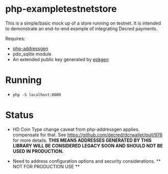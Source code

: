 php-exampletestnetstore
====

This is a simple/basic mock up of a store running on testnet.  It is intended
to demonstrate an end-to-end example of integrating Decred payments.

Requires:

- [php-addressgen](https://github.com/dcrpayments/php-addressgen)
- pdo_sqlite module
- An extended public key generated by [epkgen](https://github.com/dcrpayments/epkgen)

# Running

- ```php -S localhost:8000```

# Status

- HD Coin Type change caveat from php-addressgen applies.
compensate for that.  See https://github.com/decred/dcrwallet/pull/976 for
more details.  **THIS MEANS ADDRESSES GENERATED BY THIS LIBRARY WILL BE
CONSIDERED LEGACY SOON AND SHOULD NOT BE USED IN PRODUCTION.**

- Need to address configuration options and security considerations.  ** NOT
  FOR PRODUCTION USE **